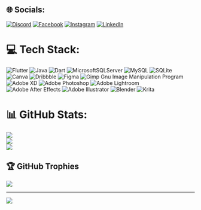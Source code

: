 
## 🌐 Socials:
[![Discord](https://img.shields.io/badge/Discord-%237289DA.svg?logo=discord&logoColor=white)](https://discord.gg/THS_ASUR#8238) [![Facebook](https://img.shields.io/badge/Facebook-%231877F2.svg?logo=Facebook&logoColor=white)](https://facebook.com/profile.php?id=100085278731525) [![Instagram](https://img.shields.io/badge/Instagram-%23E4405F.svg?logo=Instagram&logoColor=white)](https://instagram.com/azzaya_timsina01) [![LinkedIn](https://img.shields.io/badge/LinkedIn-%230077B5.svg?logo=linkedin&logoColor=white)](https://linkedin.com/in/azzaya-timsina) 

# 💻 Tech Stack:
![Flutter](https://img.shields.io/badge/Flutter-%2302569B.svg?style=flat-square&logo=Flutter&logoColor=white) ![Java](https://img.shields.io/badge/java-%23ED8B00.svg?style=flat-square&logo=java&logoColor=white) ![Dart](https://img.shields.io/badge/dart-%230175C2.svg?style=flat-square&logo=dart&logoColor=white) ![MicrosoftSQLServer](https://img.shields.io/badge/Microsoft%20SQL%20Sever-CC2927?style=flat-square&logo=microsoft%20sql%20server&logoColor=white) ![MySQL](https://img.shields.io/badge/mysql-%2300f.svg?style=flat-square&logo=mysql&logoColor=white) ![SQLite](https://img.shields.io/badge/sqlite-%2307405e.svg?style=flat-square&logo=sqlite&logoColor=white) ![Canva](https://img.shields.io/badge/Canva-%2300C4CC.svg?style=flat-square&logo=Canva&logoColor=white) ![Dribbble](https://img.shields.io/badge/Dribbble-EA4C89?style=flat-square&logo=dribbble&logoColor=white) 	![Figma](https://img.shields.io/badge/figma-%23F24E1E.svg?style=flat-square&logo=figma&logoColor=white) ![Gimp Gnu Image Manipulation Program](https://img.shields.io/badge/Gimp-657D8B?style=flat-square&logo=gimp&logoColor=FFFFFF) ![Adobe XD](https://img.shields.io/badge/Adobe%20XD-470137?style=flat-square&logo=Adobe%20XD&logoColor=#FF61F6) ![Adobe Photoshop](https://img.shields.io/badge/adobephotoshop-%2331A8FF.svg?style=flat-square&logo=adobephotoshop&logoColor=white) ![Adobe Lightroom](https://img.shields.io/badge/Adobe%20Lightroom-31A8FF.svg?style=flat-square&logo=Adobe%20Lightroom&logoColor=white) ![Adobe After Effects](https://img.shields.io/badge/Adobe%20After%20Effects-9999FF.svg?style=flat-square&logo=Adobe%20After%20Effects&logoColor=white) ![Adobe Illustrator](https://img.shields.io/badge/adobeillustrator-%23FF9A00.svg?style=flat-square&logo=adobeillustrator&logoColor=white) ![Blender](https://img.shields.io/badge/blender-%23F5792A.svg?style=flat-square&logo=blender&logoColor=white) ![Krita](https://img.shields.io/badge/Krita-203759?style=flat-square&logo=krita&logoColor=EEF37B)
# 📊 GitHub Stats:
![](https://github-readme-stats.vercel.app/api?username=AzZaya0&theme=great-gatsby&hide_border=true&include_all_commits=true&count_private=false)<br/>
![](https://github-readme-streak-stats.herokuapp.com/?user=AzZaya0&theme=great-gatsby&hide_border=true)<br/>
![](https://github-readme-stats.vercel.app/api/top-langs/?username=AzZaya0&theme=great-gatsby&hide_border=true&include_all_commits=true&count_private=false&layout=compact)

## 🏆 GitHub Trophies
![](https://github-profile-trophy.vercel.app/?username=AzZaya0&theme=radical&no-frame=true&no-bg=true&margin-w=4)

---
[![](https://visitcount.itsvg.in/api?id=AzZaya0&icon=0&color=4)](https://visitcount.itsvg.in)

<!-- Proudly created with GPRM ( https://gprm.itsvg.in ) -->

